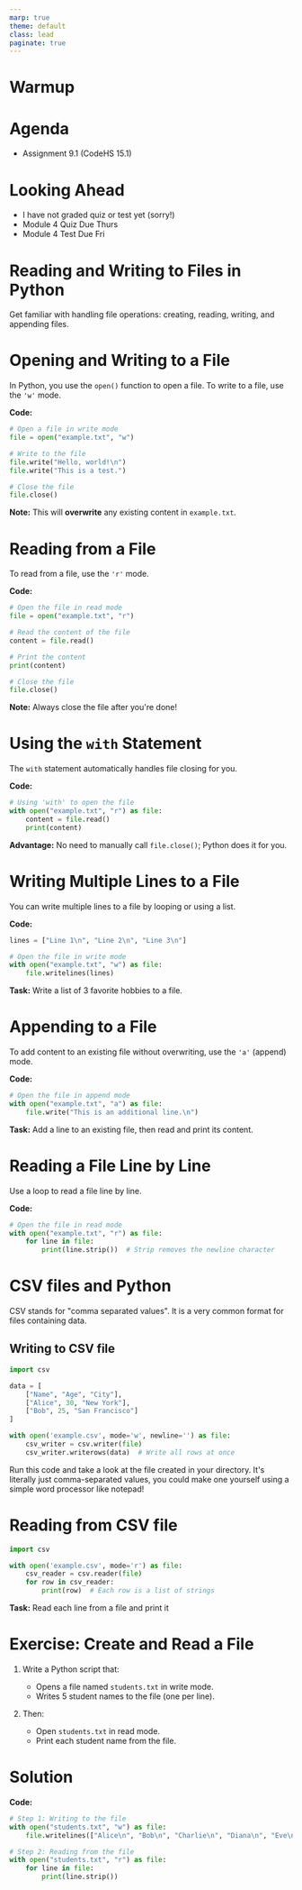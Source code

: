 ```yaml
---
marp: true
theme: default
class: lead
paginate: true
---
```


<!-- headingDivider: 1 -->
<!-- backgroundColor: black -->
<!-- class: invert -->

# Warmup

# Agenda

- Assignment 9.1 (CodeHS 15.1)

# Looking Ahead

- I have not graded quiz or test yet (sorry!)
- Module 4 Quiz Due Thurs
- Module 4 Test Due Fri

# Reading and Writing to Files in Python

Get familiar with handling file operations: creating, reading, writing, and appending files.

# Opening and Writing to a File

In Python, you use the `open()` function to open a file. To write to a file, use the `'w'` mode.

**Code:**

```python
# Open a file in write mode
file = open("example.txt", "w")

# Write to the file
file.write("Hello, world!\n")
file.write("This is a test.")

# Close the file
file.close()
```

**Note:** This will **overwrite** any existing content in `example.txt`.

# Reading from a File

To read from a file, use the `'r'` mode.

**Code:**

```python
# Open the file in read mode
file = open("example.txt", "r")

# Read the content of the file
content = file.read()

# Print the content
print(content)

# Close the file
file.close()
```

**Note:** Always close the file after you're done!

# Using the `with` Statement

The `with` statement automatically handles file closing for you.

**Code:**

```python
# Using 'with' to open the file
with open("example.txt", "r") as file:
    content = file.read()
    print(content)
```

**Advantage:** No need to manually call `file.close()`; Python does it for you.

# Writing Multiple Lines to a File

You can write multiple lines to a file by looping or using a list.

**Code:**

```python
lines = ["Line 1\n", "Line 2\n", "Line 3\n"]

# Open the file in write mode
with open("example.txt", "w") as file:
    file.writelines(lines)
```

**Task:** Write a list of 3 favorite hobbies to a file.

# Appending to a File

To add content to an existing file without overwriting, use the `'a'` (append) mode.

**Code:**

```python
# Open the file in append mode
with open("example.txt", "a") as file:
    file.write("This is an additional line.\n")
```

**Task:** Add a line to an existing file, then read and print its content.

# Reading a File Line by Line

Use a loop to read a file line by line.

**Code:**

```python
# Open the file in read mode
with open("example.txt", "r") as file:
    for line in file:
        print(line.strip())  # Strip removes the newline character
```

# CSV files and Python

CSV stands for "comma separated values". It is a very common format for files containing data.

## Writing to CSV file

```python
import csv

data = [
    ["Name", "Age", "City"],
    ["Alice", 30, "New York"],
    ["Bob", 25, "San Francisco"]
]

with open('example.csv', mode='w', newline='') as file:
    csv_writer = csv.writer(file)
    csv_writer.writerows(data)  # Write all rows at once
```

Run this code and take a look at the file created in your directory. It's literally just comma-separated values, you could make one yourself using a simple word processor like notepad!

# Reading from CSV file

```python
import csv

with open('example.csv', mode='r') as file:
    csv_reader = csv.reader(file)
    for row in csv_reader:
        print(row)  # Each row is a list of strings
```

**Task:** Read each line from a file and print it

# Exercise: Create and Read a File

1. Write a Python script that:
   - Opens a file named `students.txt` in write mode.
   - Writes 5 student names to the file (one per line).

2. Then:
   - Open `students.txt` in read mode.
   - Print each student name from the file.

# Solution

**Code:**

```python
# Step 1: Writing to the file
with open("students.txt", "w") as file:
    file.writelines(["Alice\n", "Bob\n", "Charlie\n", "Diana\n", "Eve\n"])

# Step 2: Reading from the file
with open("students.txt", "r") as file:
    for line in file:
        print(line.strip())
```